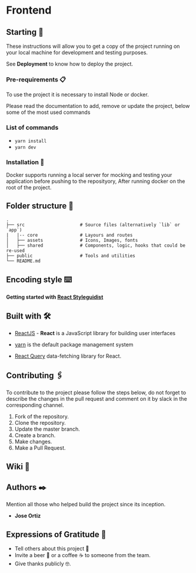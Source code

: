 # Frontend

## Starting  🚀

These instructions will allow you to get a copy of the project running on your local machine for development and testing purposes.

See **Deployment** to know how to deploy the project.

### Pre-requirements 📋

To use the project it is necessary to install Node or docker.

Please read the documentation to add, remove or update the project, below some of the most used commands

### **List of commands**

- `yarn install`
- `yarn dev`

### Installation  🔧

Docker supports running a local server for mocking and testing your application before pushing to the reposityory, After running docker on the root of the project.

## Folder structure 🦴

    .
    ├── src                     # Source files (alternatively `lib` or `app`)
    |   |-- core                # Layours and routes
    │   ├── assets              # Icons, Images, fonts
    │   ├── shared              # Components, logic, hooks that could be re-used
    ├── public                  # Tools and utilities
    └── README.md


## Encoding style  ⌨️

**Getting started with [React Styleguidist](./STYLEGUIDE.md)**

## Built with  🛠️

- [ReactJS](https://reactjs.org/docs/getting-started.html)  - **React** is a JavaScript library for building user interfaces

- [yarn](https://yarnpkg.com/) is the default package management system

- [React Query](https://react-query.tanstack.com/overview) data-fetching library for React.



## Contributing  🖇️

To contribute to the project please follow the steps below, do not forget to describe the changes in the pull request and comment on it by slack in the corresponding channel.

1. Fork of the repository.
2. Clone the repository.
3. Update the master branch.
4. Create a branch.
5. Make changes.
6. Make a Pull Request.

## Wiki  📖

## Authors  ✒️

Mention all those who helped build the project since its inception.

- **Jose Ortiz**

## Expressions of Gratitude  🎁

- Tell others about this project 📢
- Invite a beer 🍺 or a coffee ☕ to someone from the team.
- Give thanks publicly 🤓.
  
